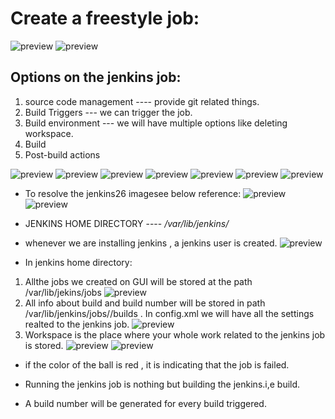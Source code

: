 # Create a freestyle job:
![preview](../images/jenkins18.png)
![preview](../images/jenkins19.png)


## Options on the jenkins job:
1. source code management  ---- provide git related things.
2. Build Triggers          ---  we can trigger the job.
3. Build environment      --- we will have multiple options like deleting workspace.
4. Build 
5. Post-build actions

![preview](../images/jenkins21.png)
![preview](../images/jenkins20.png)
![preview](../images/jenkins22.png)
![preview](../images/jenkins23.png)
![preview](../images/jenkins24.png)
![preview](../images/jenkins25.png)
![preview](../images/jenkins26.png)
* To resolve the jenkins26 imagesee below reference:
![preview](../images/jenkins27.png)
![preview](../images/jenkins28.png)

* JENKINS HOME DIRECTORY ---- _/var/lib/jenkins/_   
* whenever we are installing jenkins , a jenkins user is created.
![preview](../images/jenkins29.png)

* In jenkins home directory:
1. Allthe jobs we created on GUI will be stored at the path /var/lib/jekins/jobs
![preview](../images/jenkins30.png)
2. All info about  build and build number will be stored in path /var/lib/jenkins/jobs/<jobname>/builds . In config.xml we will have all the settings realted to the jenkins job.
![preview](../images/jenkins31.png)
3. Workspace is the place where your whole work related to the jenkins job is stored.
![preview](../images/jenkins32.png)
![preview](../images/jenkins33.png)

* if the color of the ball is red , it is indicating that the job is failed.

* Running the jenkins job is nothing but building the jenkins.i,e build.
* A build number will be generated for every build triggered.
